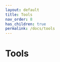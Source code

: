 ```yaml
---
layout: default
title: Tools
nav_order: 8
has_children: true
permalink: /docs/tools
---
```


# Tools